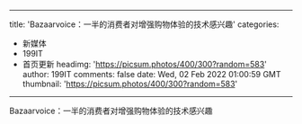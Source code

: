 
---
title: 'Bazaarvoice：一半的消费者对增强购物体验的技术感兴趣'
categories: 
 - 新媒体
 - 199IT
 - 首页更新
headimg: 'https://picsum.photos/400/300?random=583'
author: 199IT
comments: false
date: Wed, 02 Feb 2022 01:00:59 GMT
thumbnail: 'https://picsum.photos/400/300?random=583'
---

<div>   
Bazaarvoice：一半的消费者对增强购物体验的技术感兴趣  
</div>
            